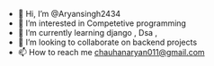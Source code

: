 - 👋 Hi, I’m @Aryansingh2434
- 👀 I’m interested in Competetive programming 
- 🌱 I’m currently learning django ,  Dsa , 
- 💞️ I’m looking to collaborate on backend projects 
- 📫 How to reach me  chauhanaryan011@gmail.com


<!---
Aryansingh2434/Aryansingh2434 is a ✨ special ✨ repository because its `README.md` (this file) appears on your GitHub profile.
You can click the Preview link to take a look at your changes.
--->
